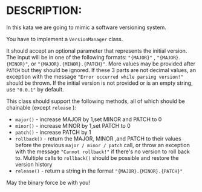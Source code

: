 # DESCRIPTION:

In this kata we are going to mimic a software versioning system.

You have to implement a `VersionManager` class.

It should accept an optional parameter that represents the initial version. The input will be in one of the following
formats: `"{MAJOR}"` , `"{MAJOR}.{MINOR}"`, or `"{MAJOR}.{MINOR}.{PATCH}"`. More values may be provided after
`PATCH` but they should be ignored. If these 3 parts are not decimal values, an exception with the message
`"Error occurred while parsing version!"` should be thrown. If the initial version is not provided or is an empty string, use `"0.0.1"` by default.

This class should support the following methods, all of which should be chainable (except `release` ):

 - `major()` - increase MAJOR by 1,set MINOR and PATCH to 0
 - `minor()` - increase MINOR by 1,set PATCH to 0
 - `patch()` - increase PATCH by 1
 - `rollback()` - return the MAJOR, MINOR ,and PATCH to their values before the previous `major / minor / patch` call, or throw an exception with the message `"Cannot rollback!"` if there's no version to roll back to. Multiple calls to `rollback()` should be possible and restore the version history
 - `release()` - return a string in the format `"{MAJOR}.{MINOR}.{PATCH}"`

May the binary force be with you!
